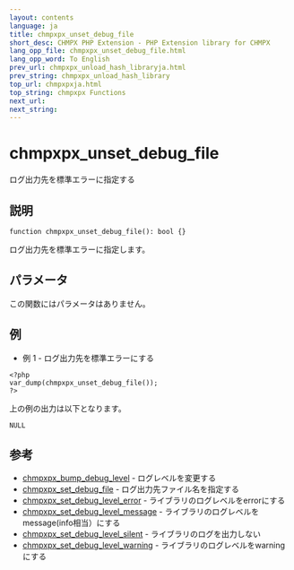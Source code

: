 ```yaml
---
layout: contents
language: ja
title: chmpxpx_unset_debug_file
short_desc: CHMPX PHP Extension - PHP Extension library for CHMPX
lang_opp_file: chmpxpx_unset_debug_file.html
lang_opp_word: To English
prev_url: chmpxpx_unload_hash_libraryja.html
prev_string: chmpxpx_unload_hash_library
top_url: chmpxpxja.html
top_string: chmpxpx Functions
next_url:
next_string:
---
```


# chmpxpx_unset_debug_file
ログ出力先を標準エラーに指定する

## 説明

```
function chmpxpx_unset_debug_file(): bool {}
```

ログ出力先を標準エラーに指定します。 

## パラメータ
この関数にはパラメータはありません。

## 例
- 例 1 - ログ出力先を標準エラーにする

```
<?php
var_dump(chmpxpx_unset_debug_file());
?>

```

上の例の出力は以下となります。

```
NULL
```


## 参考
- [chmpxpx_bump_debug_level](chmpxpx_bump_debug_levelja.html) - ログレベルを変更する
- [chmpxpx_set_debug_file](chmpxpx_set_debug_fileja.html) - ログ出力先ファイル名を指定する
- [chmpxpx_set_debug_level_error](chmpxpx_set_debug_level_errorja.html) - ライブラリのログレベルをerrorにする
- [chmpxpx_set_debug_level_message](chmpxpx_set_debug_level_messageja.html) - ライブラリのログレベルをmessage(info相当）にする
- [chmpxpx_set_debug_level_silent](chmpxpx_set_debug_level_silentja.html) - ライブラリのログを出力しない
- [chmpxpx_set_debug_level_warning](chmpxpx_set_debug_level_warningja.html) - ライブラリのログレベルをwarningにする
